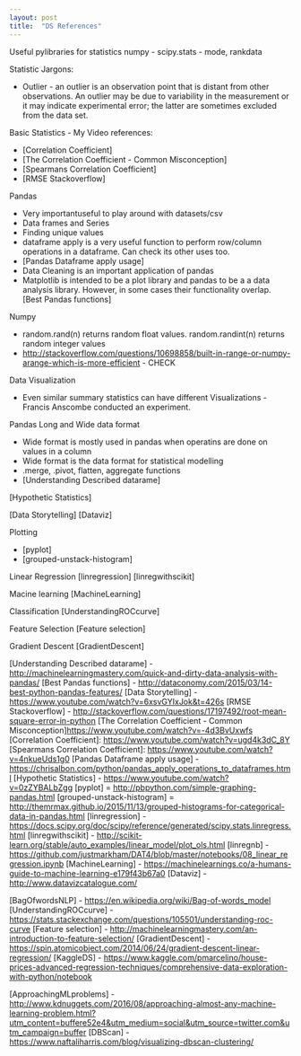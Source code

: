 ```yaml
---
layout: post
title:  "DS References"
---
```


Useful pylibraries for statistics
numpy - 
scipy.stats - mode, rankdata

Statistic Jargons:
- Outlier - an outlier is an observation point that is distant from other observations. An outlier may be due to variability in the measurement or it may indicate experimental error; the latter are sometimes excluded from the data set.

Basic Statistics - My Video references:
- [Correlation Coefficient]
- [The Correlation Coefficient - Common Misconception]
- [Spearmans Correlation Coefficient]
- [RMSE Stackoverflow]

Pandas
- Very importantuseful to play around with datasets/csv
- Data frames and Series
- Finding unique values
- dataframe apply is a very useful function to perform row/column operations in a dataframe. Can check its other uses too.
- [Pandas Dataframe apply usage]
- Data Cleaning is an important application of pandas
- Matplotlib is intended to be a plot library and pandas to be a a data analysis library. However, in some cases their functionality overlap.
[Best Pandas functions] 

Numpy
- random.rand(n) returns random float values. random.randint(n) returns random integer values
- http://stackoverflow.com/questions/10698858/built-in-range-or-numpy-arange-which-is-more-efficient - CHECK

Data Visualization
- Even similar summary statistics can have different Visualizations - Francis Anscombe conducted an experiment.

Pandas Long and Wide data format
- Wide format is mostly used in pandas when operatins are done on values in a column
- Wide format is the data format for statistical modelling
- .merge, .pivot, flatten, aggregate functions 
- [Understanding Described datarame]

[Hypothetic Statistics] 

[Data Storytelling]
[Dataviz]

Plotting
- [pyplot]
- [grouped-unstack-histogram]

Linear Regression
[linregression]
[linregwithscikit]

Macine learning
[MachineLearning]

Classification
[UnderstandingROCcurve]

Feature Selection
[Feature selection]

Gradient Descent
[GradientDescent]


[Understanding Described datarame] - http://machinelearningmastery.com/quick-and-dirty-data-analysis-with-pandas/
[Best Pandas functions] - http://dataconomy.com/2015/03/14-best-python-pandas-features/
[Data Storytelling] - https://www.youtube.com/watch?v=6xsvGYIxJok&t=426s
[RMSE Stackoverflow] - http://stackoverflow.com/questions/17197492/root-mean-square-error-in-python
[The Correlation Coefficient - Common Misconception]https://www.youtube.com/watch?v=-4d3BvUxwfs
[Correlation Coefficient]: https://www.youtube.com/watch?v=ugd4k3dC_8Y
[Spearmans Correlation Coefficient]: https://www.youtube.com/watch?v=4nkueUds1g0
[Pandas Dataframe apply usage] - https://chrisalbon.com/python/pandas_apply_operations_to_dataframes.html
[Hypothetic Statistics] - https://www.youtube.com/watch?v=0zZYBALbZgg
[pyplot] = http://pbpython.com/simple-graphing-pandas.html
[grouped-unstack-histogram] = http://themrmax.github.io/2015/11/13/grouped-histograms-for-categorical-data-in-pandas.html
[linregression] - https://docs.scipy.org/doc/scipy/reference/generated/scipy.stats.linregress.html
[linregwithscikit] - http://scikit-learn.org/stable/auto_examples/linear_model/plot_ols.html
[linregnb] - https://github.com/justmarkham/DAT4/blob/master/notebooks/08_linear_regression.ipynb
[MachineLearning] - https://machinelearnings.co/a-humans-guide-to-machine-learning-e179f43b67a0
[Dataviz] - http://www.datavizcatalogue.com/

[BagOfwordsNLP] - https://en.wikipedia.org/wiki/Bag-of-words_model
[UnderstandingROCcurve] - https://stats.stackexchange.com/questions/105501/understanding-roc-curve
[Feature selection] - http://machinelearningmastery.com/an-introduction-to-feature-selection/
[GradientDescent] - https://spin.atomicobject.com/2014/06/24/gradient-descent-linear-regression/
[KaggleDS] - https://www.kaggle.com/pmarcelino/house-prices-advanced-regression-techniques/comprehensive-data-exploration-with-python/notebook

[ApproachingMLproblems] - http://www.kdnuggets.com/2016/08/approaching-almost-any-machine-learning-problem.html?utm_content=buffere52e4&utm_medium=social&utm_source=twitter.com&utm_campaign=buffer
[DBScan] - https://www.naftaliharris.com/blog/visualizing-dbscan-clustering/